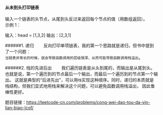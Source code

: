 #### 从未到头打印链表
输入一个链表的头节点，从尾到头反过来返回每个节点的值（用数组返回）。  
示例 1：

输入：head = [1,3,2]
输出：[2,3,1]

######1. 递归
&emsp;&emsp;反向打印单项链表，我的第一个思路就是递归，但书中提到了一个问题：  
`当链表非常长的时候，就会导致函数调用的层级很深，从而可能导致函数调用栈溢出`。

######2. 栈的先进后出
&emsp;&emsp;我们遍历链表是从头到尾的，而输出是从尾到头。也就是说，第一个遍历到的节点最后一个输出，而最后一个遍历到的节点第一个输出。
这就是典型的“后进先出”，可以用`栈`实现这种顺序。同时，递归的本质就是栈结构，但我们显式地用栈来解决这个问题，可以避免函数调用栈溢出，
因此鲁棒性更好。

题目链接：https://leetcode-cn.com/problems/cong-wei-dao-tou-da-yin-lian-biao-lcof/
